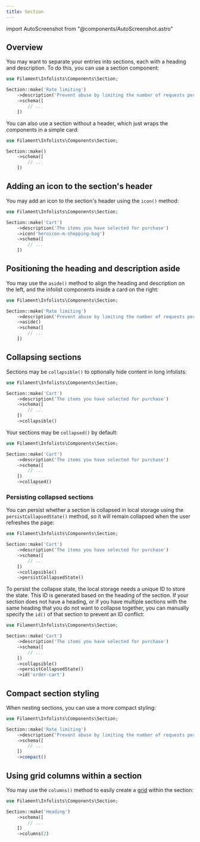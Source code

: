 ```yaml
---
title: Section
---
```

import AutoScreenshot from "@components/AutoScreenshot.astro"

## Overview

You may want to separate your entries into sections, each with a heading and description. To do this, you can use a section component:

```php
use Filament\Infolists\Components\Section;

Section::make('Rate limiting')
    ->description('Prevent abuse by limiting the number of requests per period')
    ->schema([
        // ...
    ])
```

<AutoScreenshot name="infolists/layout/section/simple" alt="Section" version="3.x" />

You can also use a section without a header, which just wraps the components in a simple card:

```php
use Filament\Infolists\Components\Section;

Section::make()
    ->schema([
        // ...
    ])
```

<AutoScreenshot name="infolists/layout/section/without-header" alt="Section without header" version="3.x" />

## Adding an icon to the section's header

You may add an icon to the section's header using the `icon()` method:

```php
use Filament\Infolists\Components\Section;

Section::make('Cart')
    ->description('The items you have selected for purchase')
    ->icon('heroicon-m-shopping-bag')
    ->schema([
        // ...
    ])
```

<AutoScreenshot name="infolists/layout/section/icons" alt="Section with icon" version="3.x" />

## Positioning the heading and description aside

You may use the `aside()` method to align the heading and description on the left, and the infolist components inside a card on the right:

```php
use Filament\Infolists\Components\Section;

Section::make('Rate limiting')
    ->description('Prevent abuse by limiting the number of requests per period')
    ->aside()
    ->schema([
        // ...
    ])
```

<AutoScreenshot name="infolists/layout/section/aside" alt="Section with heading and description aside" version="3.x" />

## Collapsing sections

Sections may be `collapsible()` to optionally hide content in long infolists:

```php
use Filament\Infolists\Components\Section;

Section::make('Cart')
    ->description('The items you have selected for purchase')
    ->schema([
        // ...
    ])
    ->collapsible()
```

Your sections may be `collapsed()` by default:

```php
use Filament\Infolists\Components\Section;

Section::make('Cart')
    ->description('The items you have selected for purchase')
    ->schema([
        // ...
    ])
    ->collapsed()
```

<AutoScreenshot name="infolists/layout/section/collapsed" alt="Collapsed section" version="3.x" />

### Persisting collapsed sections

You can persist whether a section is collapsed in local storage using the `persistCollapsedState()` method, so it will remain collapsed when the user refreshes the page:

```php
use Filament\Infolists\Components\Section;

Section::make('Cart')
    ->description('The items you have selected for purchase')
    ->schema([
        // ...
    ])
    ->collapsible()
    ->persistCollapsedState()
```

To persist the collapse state, the local storage needs a unique ID to store the state. This ID is generated based on the heading of the section. If your section does not have a heading, or if you have multiple sections with the same heading that you do not want to collapse together, you can manually specify the `id()` of that section to prevent an ID conflict:

```php
use Filament\Infolists\Components\Section;

Section::make('Cart')
    ->description('The items you have selected for purchase')
    ->schema([
        // ...
    ])
    ->collapsible()
    ->persistCollapsedState()
    ->id('order-cart')
```

## Compact section styling

When nesting sections, you can use a more compact styling:

```php
use Filament\Infolists\Components\Section;

Section::make('Rate limiting')
    ->description('Prevent abuse by limiting the number of requests per period')
    ->schema([
        // ...
    ])
    ->compact()
```

<AutoScreenshot name="infolists/layout/section/compact" alt="Compact section" version="3.x" />

## Using grid columns within a section

You may use the `columns()` method to easily create a [grid](grid) within the section:

```php
use Filament\Infolists\Components\Section;

Section::make('Heading')
    ->schema([
        // ...
    ])
    ->columns(2)
```

